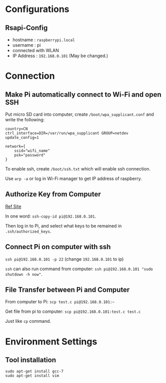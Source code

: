 # Configurations

## Rsapi-Config

* hostname : `raspberrypi.local`
* username : pi
* connected with WLAN
* IP Address : `192.168.0.101` (May be changed.)

# Connection

## Make Pi automatically connect to Wi-Fi and open SSH

Put micro SD card into computer, create `/boot/wpa_supplicant.conf` and write the
following:

```text
country=CN
ctrl_interface=DIR=/var/run/wpa_supplicant GROUP=netdev
update_config=1

network={
	ssid="wifi_name"
	psk="password"
}
```

To enable ssh, create `/boot/ssh.txt` which will enable ssh connection.

Use `arp -a` or log in Wi-Fi manager to get IP address of raspberry.

## Authorize Key from Computer

[Ref Site](https://www.digitalocean.com/community/tutorials/how-to-configure-ssh-key-based-authentication-on-a-linux-server)

In one word: `ssh-copy-id pi@192.168.0.101`.

Then log in to Pi, and select what keys to be remained in `.ssh/authorized_keys`.

## Connect Pi on computer with ssh

`ssh pi@192.168.0.101 -p 22` (change `192.168.0.101` to ip)

`ssh` can also run command from
computer: `ssh pi@192.168.0.101 "sudo shutdown -h now"`.

## File Transfer between Pi and Computer

From computer to Pi:
`scp test.c pi@192.168.0.101:~`

Get file from pi to computer:
`scp pi@192.168.0.101:test.c test.c`

Just like `cp` command.

# Environment Settings

## Tool installation

```shell
sudo apt-get install gcc-7
sudo apt-get install vim
```



